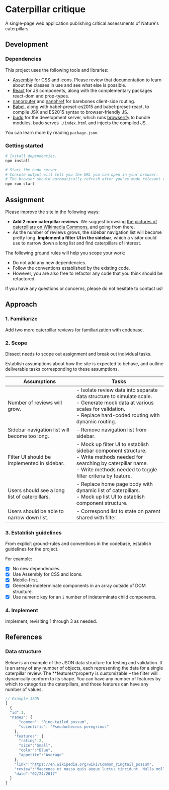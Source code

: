 # Caterpillar critique

A single-page web application publishing critical assessments of Nature's caterpillars.

## Development

### Dependencies

This project uses the following tools and libraries:

- [Assembly](http://mapbox.com/assembly) for CSS and icons. Please review that documentation to learn about the classes in use and see what else is possible.
- [React](https://facebook.github.io/react/) for JS components, along with the complementary packages react-dom and prop-types.
- [nanorouter](https://github.com/yoshuawuyts/nanorouter) and [nanohref](https://github.com/yoshuawuyts/nanohref) for barebones client-side routing.
- [Babel](https://github.com/babel/), along with babel-preset-es2015 and babel-preset-react, to compile JSX and ES2015 syntax to browser-friendly JS.
- [budo](https://github.com/mattdesl/budo) for the development server, which runs [browserify](https://github.com/substack/node-browserify) to bundle modules. budo serves `./index.html` and injects the compiled JS.

You can learn more by reading `package.json`.

### Getting started

```bash
# Install dependencies.
npm install

# Start the budo server.
# Console output will tell you the URL you can open in your browser.
# The browser should automatically refresh after you've made relevant changes.
npm run start
```

## Assignment

Please improve the site in the following ways:

- **Add 2 more caterpillar reviews**. We suggest browsing [the pictures of caterpillars on Wikimedia Commons](https://commons.wikimedia.org/wiki/Caterpillar), and going from there.
- As the number of reviews grows, the sidebar navigation list will become pretty long. **Implement a filter UI in the sidebar**, which a visitor could use to narrow down a long list and find caterpillars of interest.

The following ground rules will help you scope your work:

- Do not add any new dependencies.
- Follow the conventions established by the existing code.
- However, you are also free to refactor any code that you think should be refactored.

If you have any questions or concerns, please do not hesitate to contact us!

## Approach

### 1. Familiarize

Add two more caterpillar reviews for familiarization with codebase.

### 2. Scope

Dissect needs to scope out assignment and break out individual tasks.

Establish assumptions about how the site is expected to behave, and outline deliverable tasks corresponding to these assumptions.


| Assumptions | Tasks |
| - | - |
|Number of reviews will grow.| - Isolate review data into separate data structure to simulate scale. <br> - Generate mock data at various scales for validation. <br> - Replace hard-coded routing with dynamic routing.  |
|Sidebar navigation list will become too long.| - Remove navigation list from sidebar. |
|Filter UI should be implemented in sidebar.| - Mock up filter UI to establish sidebar component structure. <br> - Write methods needed for searching by caterpillar name. <br> - Write methods needed to toggle filter criteria by feature.  |
|Users should see a long list of caterpillars.| - Replace home page body with dynamic list of caterpillars. <br> - Mock up list UI to establish component structure. |
|Users should be able to narrow down list.| - Correspond list to state on parent shared with  filter. |

### 3. Establish guidelines

From explicit ground-rules and conventions in the codebase, establish guidelines for the project.

For example:

 - [x] No new dependencies.
 - [x] Use Assembly for CSS and Icons.
 - [x] Mobile-first.
 - [x] Generate indeterminate components in an array outside of DOM structure.
 - [x] Use numeric key for an ```i``` number of indeterminate child components.

### 4. Implement

Implement, revisiting 1 through 3 as needed.


## References

### Data structure

Below is an example of the JSON data structure for testing and validation. It is an array of any number of objects, each representing the data for a single caterpillar review. The **features*property is customizable –  the filter will dynamically conform to its shape. You can have any number of features by which to categorize the caterpillars, and those features can have any number of values.

```js
// Example JSON
[
  {
  "id":1,
  "names": {
      "common": "Ring-tailed possum",
      "scientific": "Pseudocheirus peregrinus"
    },
    "features": {
      "rating":2,
      "size":"Small",
      "color":"Blue",
      "appetite":"Average"
    },
    "link":"https://en.wikipedia.org/wiki/Common_ringtail_possum",
    "review":"Maecenas ut massa quis augue luctus tincidunt. Nulla mollis molestie lorem. Quisque ut erat.",
    "date":"02/24/2017"
  }
]
```
